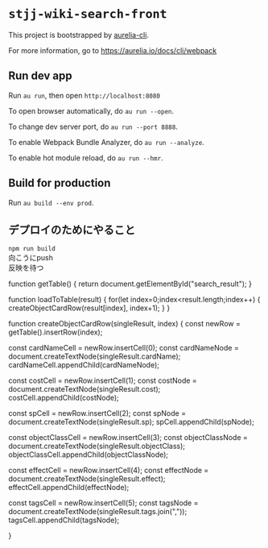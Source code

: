 # `stjj-wiki-search-front`

This project is bootstrapped by [aurelia-cli](https://github.com/aurelia/cli).

For more information, go to https://aurelia.io/docs/cli/webpack

## Run dev app

Run `au run`, then open `http://localhost:8080`

To open browser automatically, do `au run --open`.

To change dev server port, do `au run --port 8888`.

To enable Webpack Bundle Analyzer, do `au run --analyze`.

To enable hot module reload, do `au run --hmr`.

## Build for production

Run `au build --env prod`.

## デプロイのためにやること
`npm run build`  
向こうにpush  
反映を待つ  



function getTable() {
return document.getElementById("search_result");
}

function loadToTable(result) {
  for(let index=0;index<result.length;index++) {
    createObjectCardRow(result[index], index+1);
  }
}

function createObjectCardRow(singleResult, index) {
const newRow = getTable().insertRow(index);

const cardNameCell  = newRow.insertCell(0);
const cardNameNode  = document.createTextNode(singleResult.cardName);
cardNameCell.appendChild(cardNameNode);

const costCell  = newRow.insertCell(1);
const costNode  = document.createTextNode(singleResult.cost);
costCell.appendChild(costNode);

const spCell  = newRow.insertCell(2);
const spNode  = document.createTextNode(singleResult.sp);
spCell.appendChild(spNode);

const objectClassCell  = newRow.insertCell(3);
const objectClassNode  = document.createTextNode(singleResult.objectClass);
objectClassCell.appendChild(objectClassNode);

const effectCell  = newRow.insertCell(4);
const effectNode  = document.createTextNode(singleResult.effect);
effectCell.appendChild(effectNode);

const tagsCell  = newRow.insertCell(5);
const tagsNode  = document.createTextNode(singleResult.tags.join(","));
tagsCell.appendChild(tagsNode);

}
